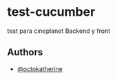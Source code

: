 # test-cucumber
test para cineplanet Backend y front
## Authors

- [@octokatherine](https://github.com/BruceArangoCahuana)
